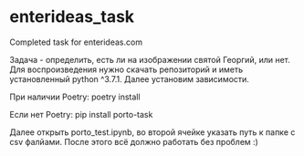 # enterideas_task
Completed task for enterideas.com

Задача - определить, есть ли на изображении святой Георгий, или нет.
Для воспроизведения нужно скачать репозиторий и иметь установленный python ^3.7.1. Далее установим зависимости.

При наличии Poetry: poetry install

Если нет Poetry: pip install porto-task

Далее открыть porto_test.ipynb, во второй ячейке указать путь к папке с csv фалйами. После этого всё должно работать без проблем :)

